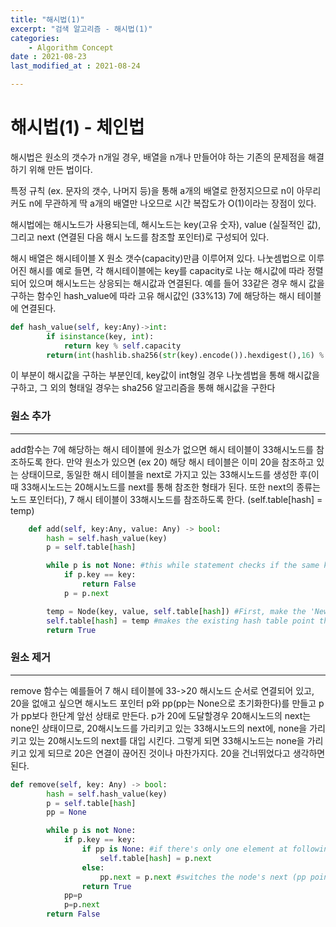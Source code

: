 ```yaml
---
title: "해시법(1)"
excerpt: "검색 알고리즘 - 해시법(1)"
categories:
    - Algorithm Concept
date : 2021-08-23
last_modified_at : 2021-08-24

---
```


# 해시법(1) - 체인법

해시법은 원소의 갯수가 n개일 경우, 배열을 n개나 만들어야 하는
기존의 문제점을 해결하기 위해 만든 법이다.


특정 규칙 (ex. 문자의 갯수, 나머지 등)을 통해 a개의 배열로 한정지으므로 n이
아무리 커도 n에 무관하게 딱 a개의 배열만 나오므로 시간 복잡도가 O(1)이라는
장점이 있다.


해시법에는 해시노드가 사용되는데, 해시노드는 key(고유 숫자), value
(실질적인 값), 그리고 next (연결된 다음 해시 노드를 참조할 포인터)로 구성되어 있다.


해시 배열은 해시테이블 X 원소 갯수(capacity)만큼 이루어져 있다. 나눗셈법으로 이루어진 해시를 예로 들면,
각 해시테이블에는 key를 capacity로 나눈 해시값에 따라 정렬되어 있으며 해시노드는 상응되는 해시값과 연결된다.
예를 들어  33같은 경우 해시 값을 구하는 함수인 hash_value에 따라 고유 해시값인 (33%13) 7에 해당하는 해시 테이블에
연결된다.
~~~python
def hash_value(self, key:Any)->int:
        if isinstance(key, int):
            return key % self.capacity
        return(int(hashlib.sha256(str(key).encode()).hexdigest(),16) % self.capacity)
~~~
이 부분이 해시값을 구하는 부분인데, key값이 int형일 경우 나눗셈법을 통해 해시값을 구하고, 그 외의 형태일 경우는 sha256 알고리즘을 통해 해시값을 구한다



### 원소 추가
****
add함수는 7에 해당하는 해시 테이블에 원소가 없으면 해시 테이블이 33해시노드를 참조하도록 한다.
만약 원소가 있으면 (ex 20) 해당 해시 테이블은 이미 20을 참조하고 있는 상태이므로, 동일한 해시 테이블을
next로 가지고 있는 33해시노드를 생성한 후(이 때 33해시노드는 20해시노드를 next를 통해 참조한 형태가 된다.
또한 next의 종류는 노드 포인터다), 7 해시 테이블이 33해시노드를 참조하도록 한다. (self.table[hash] = temp)
~~~python
    def add(self, key:Any, value: Any) -> bool:
        hash = self.hash_value(key)
        p = self.table[hash]

        while p is not None: #this while statement checks if the same key exists
            if p.key == key:
                return False
            p = p.next

        temp = Node(key, value, self.table[hash]) #First, make the 'New Node, and the empty table(=self.table[hash]) moves to the New Node's 'next'
        self.table[hash] = temp #makes the existing hash table point the New Node(=temp)
        return True    
~~~



### 원소 제거
****
remove 함수는 예를들어 7 해시 테이블에 33->20 해시노드 순서로 연결되어 있고, 20을 없애고 싶으면
해시노드 포인터 p와 pp(pp는 None으로 초기화한다)를 만들고 p가 pp보다 한단계 앞선 상태로 만든다.
p가 20에 도달할경우 20해시노드의 next는 none인 상태이므로, 20해시노드를 가리키고 있는 33해시노드의 next에,
none을 가리키고 있는 20해시노드의 next를 대입 시킨다. 그렇게 되면 33해시노드는 none을 가리키고 있게 되므로
20은 연결이 끊어진 것이나 마찬가지다. 20을 건너뛰었다고 생각하면 된다.

~~~python
def remove(self, key: Any) -> bool:
        hash = self.hash_value(key)
        p = self.table[hash]
        pp = None

        while p is not None:
            if p.key == key:
                if pp is None: #if there's only one element at following hash
                    self.table[hash] = p.next
                else:
                    pp.next = p.next #switches the node's next (pp points) to the other node's next (p points)
                return True
            pp=p
            p=p.next
        return False
~~~
